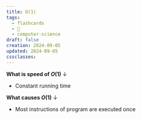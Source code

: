 ```yaml
---
title: O(1)
tags:
  - flashcards
  - 🌱
  - computer-science
draft: false
creation: 2024-09-05
updated: 2024-09-05
cssclasses: 
---
```

**What is speed of $O(1)$**
↓
- Constant running time
<!--SR:!2024-12-31,15,290-->

**What causes $O(1)$**
↓
- Most instructions of program are executed once
<!--SR:!2024-12-31,15,290-->
